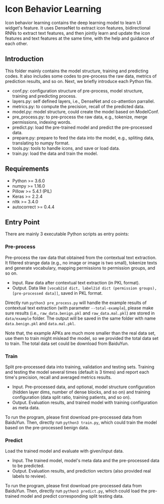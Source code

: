 # Icon Behavior Learning

Icon behavior learning contains the deep learning model to learn UI widget's feature. It uses DenseNet to extract icon features, bidirectional RNNs to extract text features, and then jointly learn and update the icon features and text features at the same time, with the help and guidance of each other.

## Introduction

This folder mainly contains the model structure, training and predicting codes. It also includes some codes to pre-process the raw data, metrics of prediction results, and so on. Next, we briefly introduce each Python file.

+ conf.py: configuration structure of pre-process, model structure, training and predicting process.
+ layers.py: self defined layers, i.e., DenseNet and co-attention parrallel.
+ metrics.py: to compute the precision, recall of the predicted data.
+ model.py: model structure, could create the model based on ModelConf.
+ pre_process.py: to pre-process the raw data, e.g., tokenize, merge permissions, indexing words.
+ predict.py: load the pre-trained model and predict the pre-processed data.
+ prepare.py: prepare to feed the data into the model, e.g., spliting data, translating to numpy format.
+ tools.py: tools to handle icons, and save or load data.
+ train.py: load the data and train the model.

## Requirements

+ Python >= 3.6.0
+ numpy >= 1.16.0
+ Pillow >= 5.4.1 (PIL)
+ Keras >= 2.2.4
+ nltk >= 3.4.0
+ autocorrect >= 0.4.4

## Entry Point

There are mainly 3 executable Python scripts as entry points:

### Pre-process

Pre-process the raw data that obtained from the contextual text extraction.
It filtered strange data (e.g., no image or image is two small), tokenize texts and generate vocabulary, mapping permissions to permission groups, and so on.

+ Input.
Raw data after contextual text extraction (in PKL format).
+ Output.
Data like `[vocab2id dict, label2id dict (permission groups), [pre-processed data]]`, saved in PKL format.

Directly run `python3 pre_process.py` will handle the example results of contextual text extraction (with parameter `--total-example`), please make sure results (i.e., `raw_data.benign.pkl` and `raw_data.mal.pkl`) are stored in `data/example` folder. The output will be saved in the same folder with name `data.benign.pkl` and `data.mal.pkl`.

Note that, the example APKs are much more smaller than the real data set, use them to train might mislead the model, so we provided the total data set to train. The total data set could be download from BaiduYun.

### Train

Split pre-processed data into training, validation and testing sets.
Training and testing the model several times (default is 3 times) and report each time's precision, recall and averaged metrics results.

+ Input.
Pre-processed data, and optional, model structure configuration (hidden layer dims, number of dense blocks, and so on) and training configuration (data split ratio, training patients, and so on).
+ Output.
Evaluation results, and
trained model with training configuration as meta data.

To run the program, please first download pre-processed data from BaiduYun.
Then, directly run `python3 train.py`, which could train the model based on the pre-processed benign data.

### Predict

Load the trained model and evaluate with given/input data.

+ Input.
The trained model, model's meta data and the pre-processed data to be predicted.
+ Output.
Evaluation results, and prediction vectors (also provided real labels to review).

To run the program, please first download pre-processed data from BaiduYun.
Then, directly run `python3 predict.py`, which could load the pre-trained model and predict corresponding split testing data.
